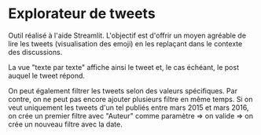 # Explorateur de tweets

Outil réalisé à l'aide Streamlit. L'objectif est d'offrir un moyen agréable de lire les tweets (visualisation des emoji) en les replaçant dans le contexte des discussions. 

La vue "texte par texte" affiche ainsi le tweet et, le cas échéant, le post auquel le tweet répond.

On peut également filtrer les tweets selon des valeurs spécifiques. Par contre, on ne peut pas encore ajouter plusieurs filtre en même temps. Si on veut uniquement les tweets d'un tel publiés entre mars 2015 et mars 2016, on crée un premier filtre avec "Auteur" comme paramètre => on valide => on crée un nouveau filtre avec la date.
